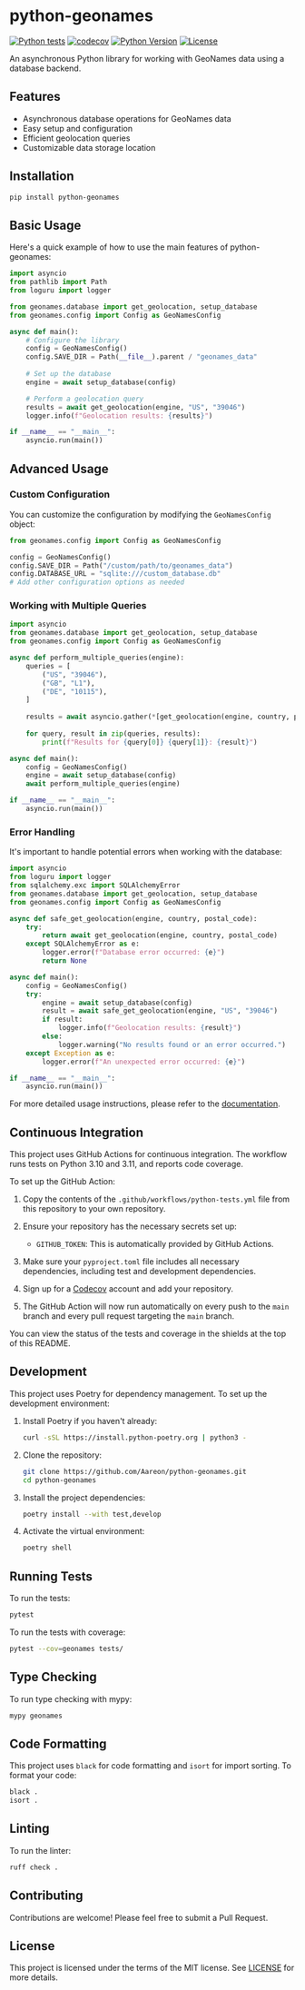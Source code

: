 # python-geonames

[![Python tests](https://github.com/Aareon/python-geonames/actions/workflows/python-tests.yml/badge.svg)](https://github.com/Aareon/python-geonames/actions/workflows/python-tests.yml)
[![codecov](https://codecov.io/gh/Aareon/python-geonames/branch/main/graph/badge.svg)](https://codecov.io/gh/Aareon/python-geonames)
[![Python Version](https://img.shields.io/pypi/pyversions/python-geonames.svg)](https://pypi.org/project/python-geonames/)
[![License](https://img.shields.io/github/license/Aareon/python-geonames.svg)](https://github.com/Aareon/python-geonames/blob/main/LICENSE)

An asynchronous Python library for working with GeoNames data using a database backend.

## Features

- Asynchronous database operations for GeoNames data
- Easy setup and configuration
- Efficient geolocation queries
- Customizable data storage location

## Installation

```bash
pip install python-geonames
```

## Basic Usage

Here's a quick example of how to use the main features of python-geonames:

```python
import asyncio
from pathlib import Path
from loguru import logger

from geonames.database import get_geolocation, setup_database
from geonames.config import Config as GeoNamesConfig

async def main():
    # Configure the library
    config = GeoNamesConfig()
    config.SAVE_DIR = Path(__file__).parent / "geonames_data"
    
    # Set up the database
    engine = await setup_database(config)

    # Perform a geolocation query
    results = await get_geolocation(engine, "US", "39046")
    logger.info(f"Geolocation results: {results}")

if __name__ == "__main__":
    asyncio.run(main())
```

## Advanced Usage

### Custom Configuration

You can customize the configuration by modifying the `GeoNamesConfig` object:

```python
from geonames.config import Config as GeoNamesConfig

config = GeoNamesConfig()
config.SAVE_DIR = Path("/custom/path/to/geonames_data")
config.DATABASE_URL = "sqlite:///custom_database.db"
# Add other configuration options as needed
```

### Working with Multiple Queries

```python
import asyncio
from geonames.database import get_geolocation, setup_database
from geonames.config import Config as GeoNamesConfig

async def perform_multiple_queries(engine):
    queries = [
        ("US", "39046"),
        ("GB", "L1"),
        ("DE", "10115"),
    ]
    
    results = await asyncio.gather(*[get_geolocation(engine, country, postal_code) for country, postal_code in queries])
    
    for query, result in zip(queries, results):
        print(f"Results for {query[0]} {query[1]}: {result}")

async def main():
    config = GeoNamesConfig()
    engine = await setup_database(config)
    await perform_multiple_queries(engine)

if __name__ == "__main__":
    asyncio.run(main())
```

### Error Handling

It's important to handle potential errors when working with the database:

```python
import asyncio
from loguru import logger
from sqlalchemy.exc import SQLAlchemyError
from geonames.database import get_geolocation, setup_database
from geonames.config import Config as GeoNamesConfig

async def safe_get_geolocation(engine, country, postal_code):
    try:
        return await get_geolocation(engine, country, postal_code)
    except SQLAlchemyError as e:
        logger.error(f"Database error occurred: {e}")
        return None

async def main():
    config = GeoNamesConfig()
    try:
        engine = await setup_database(config)
        result = await safe_get_geolocation(engine, "US", "39046")
        if result:
            logger.info(f"Geolocation results: {result}")
        else:
            logger.warning("No results found or an error occurred.")
    except Exception as e:
        logger.error(f"An unexpected error occurred: {e}")

if __name__ == "__main__":
    asyncio.run(main())
```

For more detailed usage instructions, please refer to the [documentation](https://github.com/Aareon/python-geonames/wiki).

## Continuous Integration

This project uses GitHub Actions for continuous integration. The workflow runs tests on Python 3.10 and 3.11, and reports code coverage.

To set up the GitHub Action:

1. Copy the contents of the `.github/workflows/python-tests.yml` file from this repository to your own repository.

2. Ensure your repository has the necessary secrets set up:
   - `GITHUB_TOKEN`: This is automatically provided by GitHub Actions.

3. Make sure your `pyproject.toml` file includes all necessary dependencies, including test and development dependencies.

4. Sign up for a [Codecov](https://codecov.io/) account and add your repository.

5. The GitHub Action will now run automatically on every push to the `main` branch and every pull request targeting the `main` branch.

You can view the status of the tests and coverage in the shields at the top of this README.

## Development

This project uses Poetry for dependency management. To set up the development environment:

1. Install Poetry if you haven't already:
   ```bash
   curl -sSL https://install.python-poetry.org | python3 -
   ```

2. Clone the repository:
   ```bash
   git clone https://github.com/Aareon/python-geonames.git
   cd python-geonames
   ```

3. Install the project dependencies:
   ```bash
   poetry install --with test,develop
   ```

4. Activate the virtual environment:
   ```bash
   poetry shell
   ```

## Running Tests

To run the tests:

```bash
pytest
```

To run the tests with coverage:

```bash
pytest --cov=geonames tests/
```

## Type Checking

To run type checking with mypy:

```bash
mypy geonames
```

## Code Formatting

This project uses `black` for code formatting and `isort` for import sorting. To format your code:

```bash
black .
isort .
```

## Linting

To run the linter:

```bash
ruff check .
```

## Contributing

Contributions are welcome! Please feel free to submit a Pull Request.

## License

This project is licensed under the terms of the MIT license. See [LICENSE](LICENSE) for more details.